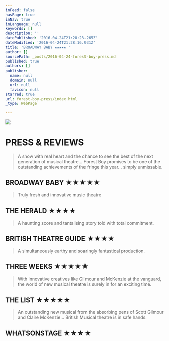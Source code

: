 ```yaml
---
inFeed: false
hasPage: true
inNav: true
inLanguage: null
keywords: []
description: ''
datePublished: '2016-04-24T21:28:23.265Z'
dateModified: '2016-04-24T21:28:16.931Z'
title: 'BROADWAY BABY ★★★★★ '
author: []
sourcePath: _posts/2016-04-24-forest-boy-press.md
published: true
authors: []
publisher:
  name: null
  domain: null
  url: null
  favicon: null
starred: true
url: forest-boy-press/index.html
_type: WebPage

---
```

![](https://the-grid-user-content.s3-us-west-2.amazonaws.com/0cf93f52-9ccb-42f3-a137-e4574ff43f74.jpg)

# PRESS & REVIEWS

> A show with real heart and the chance to see the best of the next generation of musical theatre... Forest Boy promises to be one of the outstanding achievements of the fringe this year... simply unmissable.

## BROADWAY BABY ★★★★★ 
> 
> Truly fresh and innovative music theatre

## THE HERALD ★★★★ 
> 
> A haunting score and tantalising story told with total commitment.

## BRITISH THEATRE GUIDE ★★★★ 
> 
> A simultaneously earthy and soaringly fantastical production.

## THREE WEEKS ★★★★★ 
> 
> With innovative creatives like Gilmour and McKenzie at the vanguard, the world of new musical theatre is surely in for an exciting time.

## THE LIST ★★★★★ 
> 
> An outstanding new musical from the absorbing pens of Scott Gilmour and Claire McKenzie... British Musical theatre is in safe hands.

## WHATSONSTAGE ★★★★